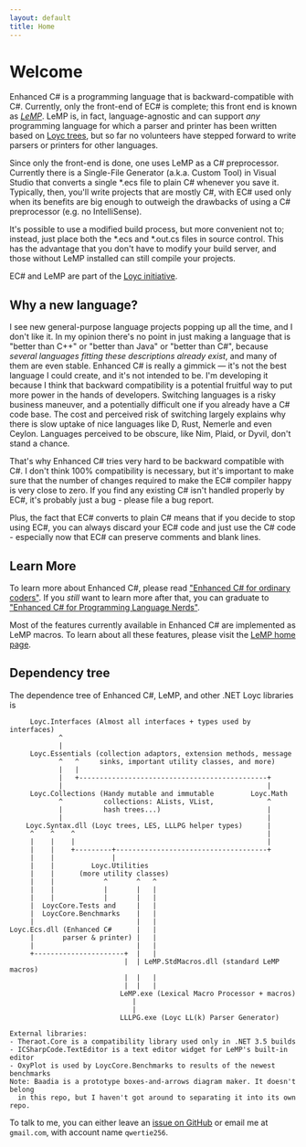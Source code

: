 ```yaml
---
layout: default
title: Home
---
```

Welcome
=======

Enhanced C# is a programming language that is backward-compatible with C#. Currently, only the front-end of EC# is complete; this front end is known as [_LeMP_](/lemp). LeMP is, in fact, language-agnostic and can support _any_ programming language for which a parser and printer has been written based on [Loyc trees](http://loyc.net/loyc-trees), but so far no volunteers have stepped forward to write parsers or printers for other languages.

Since only the front-end is done, one uses LeMP as a C# preprocessor. Currently there is a Single-File Generator (a.k.a. Custom Tool) in Visual Studio that converts a single \*.ecs file to plain C# whenever you save it. Typically, then, you'll write projects that are mostly C#, with EC# used only when its benefits are big enough to outweigh the drawbacks of using a C# preprocessor (e.g. no IntelliSense).

It's possible to use a modified build process, but more convenient not to; instead, just place both the \*.ecs and \*.out.cs files in source control. This has the advantage that you don't have to modify your build server, and those without LeMP installed can still compile your projects.

EC# and LeMP are part of the [Loyc initiative](http://loyc.net).

Why a new language?
-------------------

I see new general-purpose language projects popping up all the time, and I don't like it. In my opinion there's no point in just making a language that is "better than C++" or "better than Java" or "better than C#", because _several languages fitting these descriptions already exist_, and many of them are even stable. Enhanced C# is really a gimmick — it's not the best language I could create, and it's not intended to be. I'm developing it because I think that backward compatibility is a potential fruitful way to put more power in the hands of developers. Switching languages is a risky business maneuver, and a potentially difficult one if you already have a C# code base. The cost and perceived risk of switching largely explains why there is slow uptake of nice languages like D, Rust, Nemerle and even Ceylon. Languages perceived to be obscure, like Nim, Plaid, or Dyvil, don't stand a chance.

That's why Enhanced C# tries very hard to be backward compatible with C#. I don't think 100% compatibility is necessary, but it's important to make sure that the number of changes required to make the EC# compiler happy is very close to zero. If you find any existing C# isn't handled properly by EC#, it's probably just a bug - please file a bug report.

Plus, the fact that EC# converts to plain C# means that if you decide to stop using EC#, you can always discard your EC# code and just use the C# code - especially now that EC# can preserve comments and blank lines.

Learn More
----------

To learn more about Enhanced C#, please read ["Enhanced C# for ordinary coders"](/ecs/for-normal-coders.html). If you _still_ want to learn more after that, you can graduate to ["Enhanced C# for Programming Language Nerds"](/ecs/for-programming-language-pundits.html).

Most of the features currently available in Enhanced C# are implemented as LeMP macros. To learn about all these features, please visit the [LeMP home page](/lemp).

Dependency tree
---------------

The dependence tree of Enhanced C#, LeMP, and other .NET Loyc libraries is

         Loyc.Interfaces (Almost all interfaces + types used by interfaces)
                ^
                |
         Loyc.Essentials (collection adaptors, extension methods, message
                ^   ^     sinks, important utility classes, and more)
                |   |
                |   +----------------------------------------------+
                |                                                  |
         Loyc.Collections (Handy mutable and immutable         Loyc.Math
                ^          collections: ALists, VList,             ^
                |          hash trees...)                          |
                |                                                  |
        Loyc.Syntax.dll (Loyc trees, LES, LLLPG helper types)      |
         ^    ^    ^                                               |
         |    |    |                                               |
         |    |    +---------+-------------------------------------+
         |    |              |
         |    |         Loyc.Utilities
         |    |      (more utility classes)
         |    |            ^       ^   ^
         |    |            |       |   |
         |    |            |       |   |
         |  LoycCore.Tests and     |   |
         |  LoycCore.Benchmarks    |   |
         |                         |   |
    Loyc.Ecs.dll (Enhanced C#      |   |
         |       parser & printer) |   |
         |                         |   |
         +----------------------+  |   |
                                |  | LeMP.StdMacros.dll (standard LeMP macros)
                                |  |   |
                                |  |   |
                               LeMP.exe (Lexical Macro Processor + macros)
                                  |
                                  |
                               LLLPG.exe (Loyc LL(k) Parser Generator)

    External libraries:
    - Theraot.Core is a compatibility library used only in .NET 3.5 builds
    - ICSharpCode.TextEditor is a text editor widget for LeMP's built-in editor
    - OxyPlot is used by LoycCore.Benchmarks to results of the newest benchmarks
    Note: Baadia is a prototype boxes-and-arrows diagram maker. It doesn't belong 
      in this repo, but I haven't got around to separating it into its own repo.

To talk to me, you can either leave an [issue on GitHub](https://github.com/qwertie/ecsharp/issues) or email me at `gmail.com`, with account name `qwertie256`.

